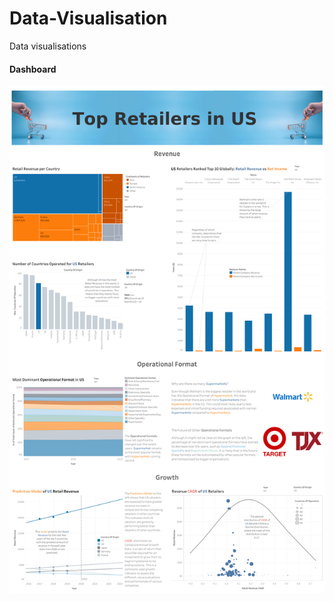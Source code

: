 # Data-Visualisation
Data visualisations

#### Dashboard

![Dashboard 1](./visuals/Dashboard%201.png)


